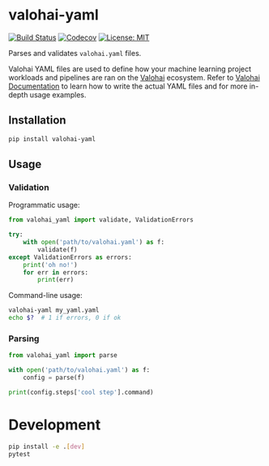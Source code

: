 # valohai-yaml

[![Build Status](https://github.com/valohai/valohai-yaml/actions/workflows/ci.yml/badge.svg)](https://github.com/valohai/valohai-yaml/actions/workflows/ci.yml)
[![Codecov](https://codecov.io/gh/valohai/valohai-yaml/branch/master/graph/badge.svg)](https://codecov.io/gh/valohai/valohai-yaml)
[![License: MIT](https://img.shields.io/badge/License-MIT-green.svg)](https://opensource.org/licenses/MIT)

Parses and validates `valohai.yaml` files.

Valohai YAML files are used to define how your machine learning project workloads and pipelines are ran on the [Valohai](https://valohai.com/) ecosystem. Refer to [Valohai Documentation](https://docs.valohai.com/) to learn how to write the actual YAML files and for more in-depth usage examples.

## Installation

```bash
pip install valohai-yaml
```

## Usage

### Validation

Programmatic usage:

```python
from valohai_yaml import validate, ValidationErrors

try:
    with open('path/to/valohai.yaml') as f:
        validate(f)
except ValidationErrors as errors:
    print('oh no!')
    for err in errors:
        print(err)
```

Command-line usage:

```bash
valohai-yaml my_yaml.yaml
echo $?  # 1 if errors, 0 if ok
```

### Parsing

```python
from valohai_yaml import parse

with open('path/to/valohai.yaml') as f:
    config = parse(f)

print(config.steps['cool step'].command)
```

# Development

```bash
pip install -e .[dev]
pytest
```
